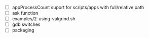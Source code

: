 - [ ] appProcessCount suport for scripts/apps with full/relative path 
- [ ] ask function
- [ ] examples/2-using-valgrind.sh
- [ ] gdb switches
- [ ] packaging
